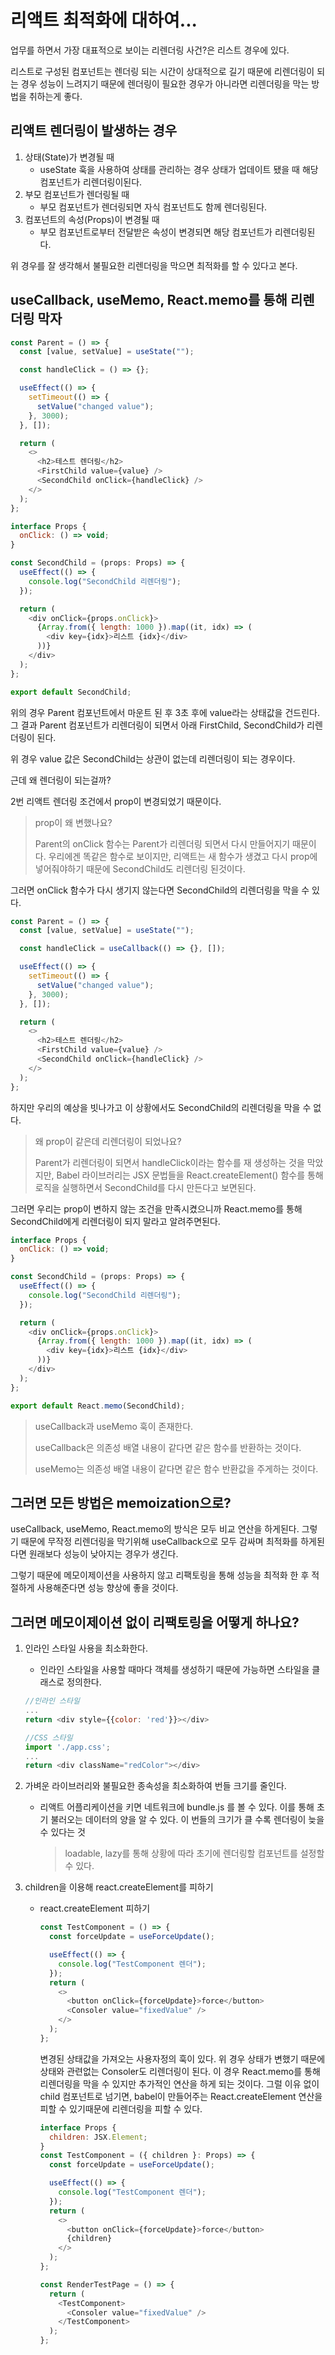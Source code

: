# 리액트 최적화에 대하여...

업무를 하면서 가장 대표적으로 보이는 리렌더링 사건?은 리스트 경우에 있다.

리스트로 구성된 컴포넌트는 렌더링 되는 시간이 상대적으로 길기 때문에 리렌더링이 되는 경우 성능이 느려지기 때문에 렌더링이 필요한 경우가 아니라면 리렌더링을 막는 방법을 취하는게 좋다.

## 리액트 렌더링이 발생하는 경우

1. 상태(State)가 변경될 때
   - useState 훅을 사용하여 상태를 관리하는 경우 상태가 업데이트 됐을 때 해당 컴포넌트가 리렌더링이된다.
2. 부모 컴포넌트가 렌더링될 때
   - 부모 컴포넌트가 렌더링되면 자식 컴포넌트도 함께 렌더링된다.
3. 컴포넌트의 속성(Props)이 변경될 때
   - 부모 컴포넌트로부터 전달받은 속성이 변경되면 해당 컴포넌트가 리렌더링된다.

위 경우를 잘 생각해서 불필요한 리렌더링을 막으면 최적화를 할 수 있다고 본다.

## useCallback, useMemo, React.memo를 통해 리렌더링 막자

```javascript
const Parent = () => {
  const [value, setValue] = useState("");

  const handleClick = () => {};

  useEffect(() => {
    setTimeout(() => {
      setValue("changed value");
    }, 3000);
  }, []);

  return (
    <>
      <h2>테스트 렌더링</h2>
      <FirstChild value={value} />
      <SecondChild onClick={handleClick} />
    </>
  );
};
```

```javascript
interface Props {
  onClick: () => void;
}

const SecondChild = (props: Props) => {
  useEffect(() => {
    console.log("SecondChild 리렌더링");
  });

  return (
    <div onClick={props.onClick}>
      {Array.from({ length: 1000 }).map((it, idx) => (
        <div key={idx}>리스트 {idx}</div>
      ))}
    </div>
  );
};

export default SecondChild;
```

위의 경우 Parent 컴포넌트에서 마운트 된 후 3초 후에 value라는 상태값을 건드린다. 그 결과 Parent 컴포넌트가 리렌더링이 되면서 아래 FirstChild, SecondChild가 리렌더링이 된다.

위 경우 value 값은 SecondChild는 상관이 없는데 리렌더링이 되는 경우이다.

근데 왜 렌더링이 되는걸까?

2번 리액트 렌더링 조건에서 prop이 변경되었기 때문이다.

> prop이 왜 변했나요?
>
> Parent의 onClick 함수는 Parent가 리렌더링 되면서 다시 만들어지기 때문이다. 우리에겐 똑같은 함수로 보이지만, 리액트는 새 함수가 생겼고 다시 prop에 넣어줘야하기 때문에 SecondChild도 리렌더링 된것이다.

그러면 onClick 함수가 다시 생기지 않는다면 SecondChild의 리렌더링을 막을 수 있다.

```javascript
const Parent = () => {
  const [value, setValue] = useState("");

  const handleClick = useCallback(() => {}, []);

  useEffect(() => {
    setTimeout(() => {
      setValue("changed value");
    }, 3000);
  }, []);

  return (
    <>
      <h2>테스트 렌더링</h2>
      <FirstChild value={value} />
      <SecondChild onClick={handleClick} />
    </>
  );
};
```

하지만 우리의 예상을 빗나가고 이 상황에서도 SecondChild의 리렌더링을 막을 수 없다.

> 왜 prop이 같은데 리렌더링이 되었나요?
>
> Parent가 리렌더링이 되면서 handleClick이라는 함수를 재 생성하는 것을 막았지만, Babel 라이브러리는 JSX 문법들을 React.createElement() 함수를 통해 로직을 실행하면서 SecondChild를 다시 만든다고 보면된다.

그러면 우리는 prop이 변하지 않는 조건을 만족시켰으니까 React.memo를 통해 SecondChild에게 리렌더링이 되지 말라고 알려주면된다.

```javascript
interface Props {
  onClick: () => void;
}

const SecondChild = (props: Props) => {
  useEffect(() => {
    console.log("SecondChild 리렌더링");
  });

  return (
    <div onClick={props.onClick}>
      {Array.from({ length: 1000 }).map((it, idx) => (
        <div key={idx}>리스트 {idx}</div>
      ))}
    </div>
  );
};

export default React.memo(SecondChild);
```

> useCallback과 useMemo 훅이 존재한다.
>
> useCallback은 의존성 배열 내용이 같다면 같은 함수를 반환하는 것이다.
>
> useMemo는 의존성 배열 내용이 같다면 같은 함수 반환값을 주게하는 것이다.

## 그러면 모든 방법은 memoization으로?

useCallback, useMemo, React.memo의 방식은 모두 비교 연산을 하게된다. 그렇기 때문에 무작정 리렌더링을 막기위해 useCallback으로 모두 감싸며 최적화를 하게된다면 원래보다 성능이 낮아지는 경우가 생긴다.

그렇기 때문에 메모이제이션을 사용하지 않고 리팩토링을 통해 성능을 최적화 한 후 적절하게 사용해준다면 성능 향상에 좋을 것이다.

## 그러면 메모이제이션 없이 리팩토링을 어떻게 하나요?

1. 인라인 스타일 사용을 최소화한다.

   - 인라인 스타일을 사용할 때마다 객체를 생성하기 때문에 가능하면 스타일을 클래스로 정의한다.

   ```javascript
   //인라인 스타일
   ...
   return <div style={{color: 'red'}}></div>

   //CSS 스타일
   import './app.css';
   ...
   return <div className="redColor"></div>
   ```

2. 가벼운 라이브러리와 불필요한 종속성을 최소화하여 번들 크기를 줄인다.

   - 리액트 어플리케이션을 키면 네트워크에 bundle.js 를 볼 수 있다. 이를 통해 초기 불러오는 데이터의 양을 알 수 있다. 이 번들의 크기가 클 수록 렌더링이 늦을 수 있다는 것
     > loadable, lazy를 통해 상황에 따라 초기에 렌더링할 컴포넌트를 설정할 수 있다.

3. children을 이용해 react.createElement를 피하기

   - react.createElement 피하기

     ```javascript
     const TestComponent = () => {
       const forceUpdate = useForceUpdate();

       useEffect(() => {
         console.log("TestComponent 렌더");
       });
       return (
         <>
           <button onClick={forceUpdate}>force</button>
           <Consoler value="fixedValue" />
         </>
       );
     };
     ```

     변경된 상태값을 가져오는 사용자정의 훅이 있다. 위 경우 상태가 변했기 때문에 상태와 관련없는 Consoler도 리렌더링이 된다. 이 경우 React.memo를 통해 리렌더링을 막을 수 있지만 추가적인 연산을 하게 되는 것이다. 그럴 이유 없이 child 컴포넌트로 넘기면, babel이 만들어주는 React.createElement 연산을 피할 수 있기때문에 리렌더링을 피할 수 있다.

     ```javascript
     interface Props {
       children: JSX.Element;
     }
     const TestComponent = ({ children }: Props) => {
       const forceUpdate = useForceUpdate();

       useEffect(() => {
         console.log("TestComponent 렌더");
       });
       return (
         <>
           <button onClick={forceUpdate}>force</button>
           {children}
         </>
       );
     };
     ```

     ```javascript
     const RenderTestPage = () => {
       return (
         <TestComponent>
           <Consoler value="fixedValue" />
         </TestComponent>
       );
     };
     ```
